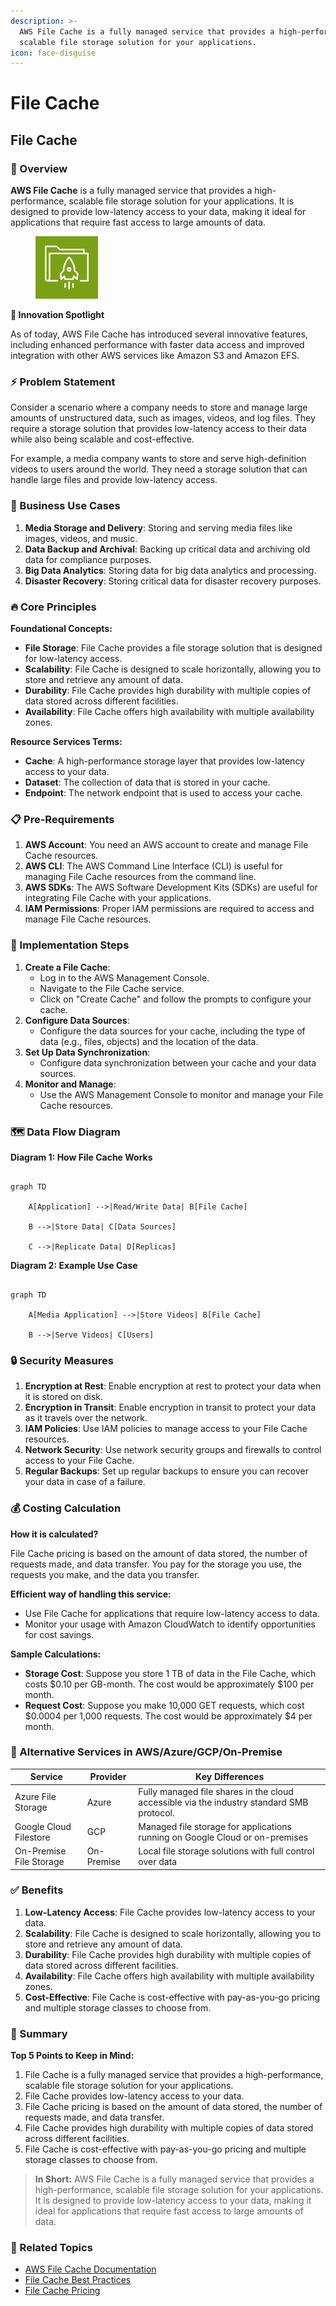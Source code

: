 ```yaml
---
description: >-
  AWS File Cache is a fully managed service that provides a high-performance,
  scalable file storage solution for your applications.
icon: face-disguise
---
```


# File Cache

## File Cache

### 🌟 Overview

**AWS File Cache** is a fully managed service that provides a high-performance, scalable file storage solution for your applications. It is designed to provide low-latency access to your data, making it ideal for applications that require fast access to large amounts of data.

<figure><img src="../../../.gitbook/assets/Arch_Amazon-File-Cache_64@5x.png" alt="" width="100"><figcaption></figcaption></figure>

**🤖 Innovation Spotlight**

As of today, AWS File Cache has introduced several innovative features, including enhanced performance with faster data access and improved integration with other AWS services like Amazon S3 and Amazon EFS.

### ⚡ Problem Statement

Consider a scenario where a company needs to store and manage large amounts of unstructured data, such as images, videos, and log files. They require a storage solution that provides low-latency access to their data while also being scalable and cost-effective.

For example, a media company wants to store and serve high-definition videos to users around the world. They need a storage solution that can handle large files and provide low-latency access.

### 🤝 Business Use Cases

1. **Media Storage and Delivery**: Storing and serving media files like images, videos, and music.
2. **Data Backup and Archival**: Backing up critical data and archiving old data for compliance purposes.
3. **Big Data Analytics**: Storing data for big data analytics and processing.
4. **Disaster Recovery**: Storing critical data for disaster recovery purposes.

### 🔥 Core Principles

**Foundational Concepts:**

* **File Storage**: File Cache provides a file storage solution that is designed for low-latency access.
* **Scalability**: File Cache is designed to scale horizontally, allowing you to store and retrieve any amount of data.
* **Durability**: File Cache provides high durability with multiple copies of data stored across different facilities.
* **Availability**: File Cache offers high availability with multiple availability zones.

**Resource Services Terms:**

* **Cache**: A high-performance storage layer that provides low-latency access to your data.
* **Dataset**: The collection of data that is stored in your cache.
* **Endpoint**: The network endpoint that is used to access your cache.

### 📋 Pre-Requirements

1. **AWS Account**: You need an AWS account to create and manage File Cache resources.
2. **AWS CLI**: The AWS Command Line Interface (CLI) is useful for managing File Cache resources from the command line.
3. **AWS SDKs**: The AWS Software Development Kits (SDKs) are useful for integrating File Cache with your applications.
4. **IAM Permissions**: Proper IAM permissions are required to access and manage File Cache resources.

### 👣 Implementation Steps

1. **Create a File Cache**:
   * Log in to the AWS Management Console.
   * Navigate to the File Cache service.
   * Click on "Create Cache" and follow the prompts to configure your cache.
2. **Configure Data Sources**:
   * Configure the data sources for your cache, including the type of data (e.g., files, objects) and the location of the data.
3. **Set Up Data Synchronization**:
   * Configure data synchronization between your cache and your data sources.
4. **Monitor and Manage**:
   * Use the AWS Management Console to monitor and manage your File Cache resources.

### 🗺️ Data Flow Diagram

**Diagram 1: How File Cache Works**

```mermaid

graph TD

    A[Application] -->|Read/Write Data| B[File Cache]

    B -->|Store Data| C[Data Sources]

    C -->|Replicate Data| D[Replicas]

```

**Diagram 2: Example Use Case**

```mermaid

graph TD

    A[Media Application] -->|Store Videos| B[File Cache]

    B -->|Serve Videos| C[Users]

```

### 🔒 Security Measures

1. **Encryption at Rest**: Enable encryption at rest to protect your data when it is stored on disk.
2. **Encryption in Transit**: Enable encryption in transit to protect your data as it travels over the network.
3. **IAM Policies**: Use IAM policies to manage access to your File Cache resources.
4. **Network Security**: Use network security groups and firewalls to control access to your File Cache.
5. **Regular Backups**: Set up regular backups to ensure you can recover your data in case of a failure.

### 💰 Costing Calculation

**How it is calculated?**

File Cache pricing is based on the amount of data stored, the number of requests made, and data transfer. You pay for the storage you use, the requests you make, and the data you transfer.

**Efficient way of handling this service:**

* Use File Cache for applications that require low-latency access to data.
* Monitor your usage with Amazon CloudWatch to identify opportunities for cost savings.

**Sample Calculations:**

* **Storage Cost**: Suppose you store 1 TB of data in the File Cache, which costs $0.10 per GB-month. The cost would be approximately $100 per month.
* **Request Cost**: Suppose you make 10,000 GET requests, which cost $0.0004 per 1,000 requests. The cost would be approximately $4 per month.

### 🧩 Alternative Services in AWS/Azure/GCP/On-Premise

| Service                 | Provider   | Key Differences                                                                           |
| ----------------------- | ---------- | ----------------------------------------------------------------------------------------- |
| Azure File Storage      | Azure      | Fully managed file shares in the cloud accessible via the industry standard SMB protocol. |
| Google Cloud Filestore  | GCP        | Managed file storage for applications running on Google Cloud or on-premises              |
| On-Premise File Storage | On-Premise | Local file storage solutions with full control over data                                  |



### ✅ Benefits

1. **Low-Latency Access**: File Cache provides low-latency access to your data.
2. **Scalability**: File Cache is designed to scale horizontally, allowing you to store and retrieve any amount of data.
3. **Durability**: File Cache provides high durability with multiple copies of data stored across different facilities.
4. **Availability**: File Cache offers high availability with multiple availability zones.
5. **Cost-Effective**: File Cache is cost-effective with pay-as-you-go pricing and multiple storage classes to choose from.

### 📝 Summary

**Top 5 Points to Keep in Mind:**

1. File Cache is a fully managed service that provides a high-performance, scalable file storage solution for your applications.
2. File Cache provides low-latency access to your data.
3. File Cache pricing is based on the amount of data stored, the number of requests made, and data transfer.
4. File Cache provides high durability with multiple copies of data stored across different facilities.
5. File Cache is cost-effective with pay-as-you-go pricing and multiple storage classes to choose from.

&#x20;

> **In Short:** AWS File Cache is a fully managed service that provides a high-performance, scalable file storage solution for your applications. It is designed to provide low-latency access to your data, making it ideal for applications that require fast access to large amounts of data.

### 🔗 Related Topics

* [AWS File Cache Documentation](https://docs.aws.amazon.com/filecache/latest/userguide/what-is-file-cache.html)
* [File Cache Best Practices](https://docs.aws.amazon.com/filecache/latest/userguide/best-practices.html)
* [File Cache Pricing](https://aws.amazon.com/filecache/pricing/)
